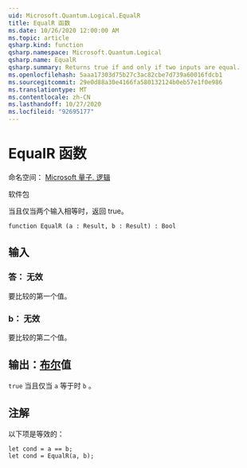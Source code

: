 ```yaml
---
uid: Microsoft.Quantum.Logical.EqualR
title: EqualR 函数
ms.date: 10/26/2020 12:00:00 AM
ms.topic: article
qsharp.kind: function
qsharp.namespace: Microsoft.Quantum.Logical
qsharp.name: EqualR
qsharp.summary: Returns true if and only if two inputs are equal.
ms.openlocfilehash: 5aaa17303d75b27c3ac82cbe7d739a60016fdcb1
ms.sourcegitcommit: 29e0d88a30e4166fa580132124b0eb57e1f0e986
ms.translationtype: MT
ms.contentlocale: zh-CN
ms.lasthandoff: 10/27/2020
ms.locfileid: "92695177"
---
```

# <a name="equalr-function"></a>EqualR 函数

命名空间： [Microsoft 量子. 逻辑](xref:Microsoft.Quantum.Logical)

软件包 [](https://nuget.org/packages/)


当且仅当两个输入相等时，返回 true。

```qsharp
function EqualR (a : Result, b : Result) : Bool
```


## <a name="input"></a>输入

### <a name="a--__invalidresult__"></a>答： __无效 <Result>__

要比较的第一个值。


### <a name="b--__invalidresult__"></a>b： __无效 <Result>__

要比较的第二个值。



## <a name="output--bool"></a>输出：[布尔](xref:microsoft.quantum.lang-ref.bool)值

`true` 当且仅当 `a` 等于时 `b` 。

## <a name="remarks"></a>注解

以下项是等效的：

```Q#
let cond = a == b;
let cond = EqualR(a, b);
```